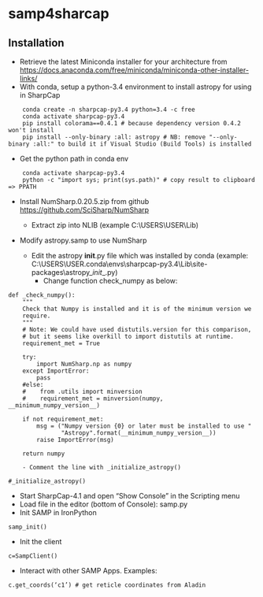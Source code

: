 # samp4sharcap

## Installation

- Retrieve the latest Miniconda installer for your architecture from https://docs.anaconda.com/free/miniconda/miniconda-other-installer-links/
- With conda, setup a python-3.4 environment to install astropy for using in SharpCap

```
    conda create -n sharpcap-py3.4 python=3.4 -c free
    conda activate sharpcap-py3.4
    pip install colorama==0.4.1 # because dependency version 0.4.2 won't install
    pip install --only-binary :all: astropy # NB: remove "--only-binary :all:" to build it if Visual Studio (Build Tools) is installed
```

- Get the python path in conda env

```
    conda activate sharpcap-py3.4
    python -c "import sys; print(sys.path)" # copy result to clipboard => PPATH  
```

- Install NumSharp.0.20.5.zip from github https://github.com/SciSharp/NumSharp
    - Extract zip into NLIB (example C:\USERS\USER\Lib)

- Modify astropy.samp to use NumSharp 
    - Edit the astropy __init__.py file which was installed by conda (example: C:\USERS\USER\.conda\envs\sharpcap-py3.4\Lib\site-packages\astropy\__init__.py) 
        - Change function check_numpy as below:
             
```     
def _check_numpy():
    """
    Check that Numpy is installed and it is of the minimum version we
    require.
    """
    # Note: We could have used distutils.version for this comparison,
    # but it seems like overkill to import distutils at runtime.
    requirement_met = True

    try:
        import NumSharp.np as numpy
    except ImportError:
        pass
    #else:
    #    from .utils import minversion
    #    requirement_met = minversion(numpy, __minimum_numpy_version__)

    if not requirement_met:
        msg = ("Numpy version {0} or later must be installed to use "
               "Astropy".format(__minimum_numpy_version__))
        raise ImportError(msg)

    return numpy
```

        - Comment the line with _initialize_astropy()
```
#_initialize_astropy()  
```

- Start SharpCap-4.1 and open “Show Console” in the Scripting menu
- Load file in the editor (bottom of Console): samp.py
- Init SAMP in IronPython
```
samp_init()
```

- Init the client 

```
c=SampClient()
```

- Interact with other SAMP Apps. Examples:

```
c.get_coords(‘c1’) # get reticle coordinates from Aladin
```


